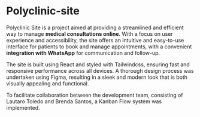 # Polyclinic-site

Polyclinic Site is a project aimed at providing a streamlined and efficient way to manage **medical consultations online**. With a focus on user experience and accessibility, the site offers an intuitive and easy-to-use interface for patients to book and manage appointments, with a convenient **integration with WhatsApp** for communication and follow-up.

The site is built using React and styled with Tailwindcss, ensuring fast and responsive performance across all devices. A thorough design process was undertaken using Figma, resulting in a sleek and modern look that is both visually appealing and functional.

To facilitate collaboration between the development team, consisting of Lautaro Toledo and Brenda Santos, a Kanban Flow system was implemented.
